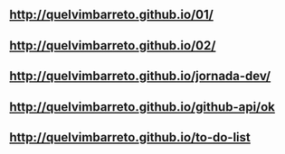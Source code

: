 ## <http://quelvimbarreto.github.io/01/>

## <http://quelvimbarreto.github.io/02/>

## <http://quelvimbarreto.github.io/jornada-dev/>

## <http://quelvimbarreto.github.io/github-api/ok>

## <http://quelvimbarreto.github.io/to-do-list>
